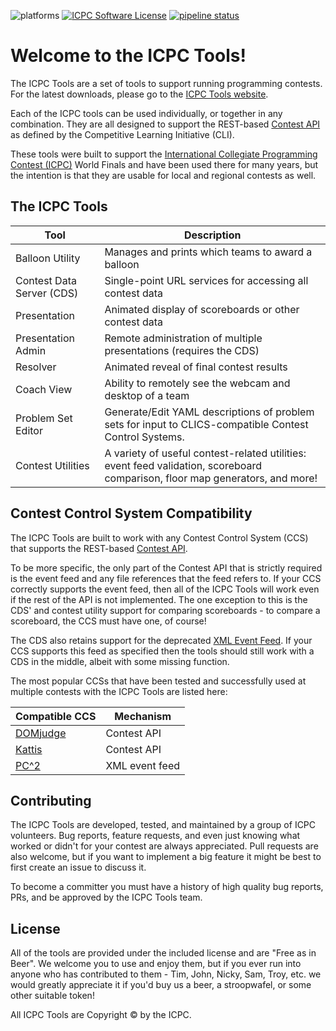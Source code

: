 ![platforms](https://img.shields.io/badge/platforms-macos|linux|windows-lightgrey.svg)
[![ICPC Software License](https://img.shields.io/badge/license-ICPC%20Software%20License-brightgreen.svg)](https://github.com/icpctools/icpctools/blob/main/LICENSE)
[![pipeline status](https://gitlab.com/icpctools/icpctools/badges/main/pipeline.svg)](https://gitlab.com/icpctools/icpctools/commits/main)

Welcome to the ICPC Tools!
==========================

The ICPC Tools are a set of tools to support running programming contests. For the latest downloads, please go to the [ICPC Tools website](https://tools.icpc.global).

Each of the ICPC tools can be used individually, or together in any combination. They are all designed to support
the REST-based [Contest API](https://ccs-specs.icpc.io/contest_api) as defined by the Competitive Learning Initiative (CLI).

These tools were built to support the
[International Collegiate Programming Contest (ICPC)](https://icpc.global) World Finals and have been used there for many years, but
the intention is that they are usable for local and regional contests as well.


## The ICPC Tools

Tool | Description
--- | ---
Balloon Utility | Manages and prints which teams to award a balloon
Contest Data Server (CDS) | Single-point URL services for accessing all contest data
Presentation | Animated display of scoreboards or other contest data
Presentation Admin | Remote administration of multiple presentations (requires the CDS)
Resolver | Animated reveal of final contest results
Coach View | Ability to remotely see the webcam and desktop of a team
Problem Set Editor | Generate/Edit YAML descriptions of problem sets for input to CLICS-compatible Contest Control Systems.
Contest Utilities | A variety of useful contest-related utilities: event feed validation, scoreboard comparison, floor map generators, and more!


## Contest Control System Compatibility

The ICPC Tools are built to work with any Contest Control System (CCS) that supports the REST-based [Contest API](https://ccs-specs.icpc.io/contest_api).

To be more specific, the only part of the Contest API that is strictly required is the event feed and any file
references that the feed refers to. If your CCS correctly supports the event feed, then all of the ICPC Tools will
work even if the rest of the API is not implemented. The one exception to this is the CDS' and contest utility support
for comparing scoreboards - to compare a scoreboard, the CCS must have one, of course!

The CDS also retains support for the deprecated [XML Event Feed](https://clics.ecs.baylor.edu/index.php?title=Event_Feed_2016).
If your CCS supports this feed as specified then the tools should still work with a CDS in the middle, albeit with some missing function.

The most popular CCSs that have been tested and successfully used at multiple contests with the ICPC Tools are listed here:

Compatible CCS | Mechanism
| --- | ---
| [DOMjudge](https://www.domjudge.org) | Contest API
| [Kattis](https://www.kattis.com) | Contest API
| [PC^2](https://pc2.ecs.csus.edu) | XML event feed


## Contributing

The ICPC Tools are developed, tested, and maintained by a group of ICPC volunteers. Bug reports, feature requests,
and even just knowing what worked or didn't for your contest are always appreciated. Pull requests are also welcome,
but if you want to implement a big feature it might be best to first create an issue to discuss it.

To become a committer you must have a history of high quality bug reports, PRs, and be approved by the ICPC Tools team.

## License

All of the tools are provided under the included license and are "Free as in Beer". We welcome you to use
and enjoy them, but if you ever run into anyone who has contributed to them - Tim, John, Nicky, Sam, Troy, etc.
we would greatly appreciate it if you'd buy us a beer, a stroopwafel, or some other suitable token!

All ICPC Tools are Copyright © by the ICPC.
